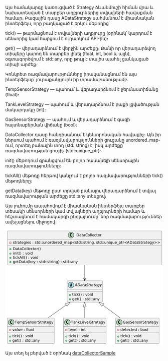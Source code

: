 Այս համակարգը կառուցված է Strategy ձևանմուշի հիման վրա և նախատեսված է տարբեր աղբյուրներից տվյալների հավաքման համար։ Բազային դասը ADataStrategy սահմանում է միասնական ինտերֆեյս, որը բաղկացած է երկու մեթոդից՝

tick() — թարմացնում է տվյալների աղբյուրը (օրինակ՝ կարդում է սենսորից կամ հարցում է ուղարկում API-ին)։

get() — վերադարձնում է վերջին արժեքը։ Քանի որ վերադարձվող տիպերը կարող են տարբեր լինել (float, int, bool և այլն), օգտագործվում է std::any, որը թույլ է տալիս պահել ցանկացած տիպի արժեք։

Կոնկրետ ռազմավարությունները իրականացնում են այս ինտերֆեյսը՝ յուրաքանչյուրն իր տրամաբանությամբ․

TempSensorStrategy — պահում և վերադարձնում է ջերմաստիճանը (float)։

TankLevelStrategy — պահում և վերադարձնում է բաքի լցվածության մակարդակը (int)։

GasSensorStrategy — պահում և վերադարձնում է գազի հայտնաբերման վիճակը (bool)։

DataCollector դասը հանդիսանում է կենտրոնական հավաքիչ։ Այն իր ներսում պահում է ռազմավարությունների ցուցակը unordered_map-ում, որտեղ բանալին տող (std::string) է, իսկ արժեքը՝ ռազմավարության ցուցիչ (std::unique_ptr<ADataStrategy>)։

init() մեթոդում գրանցվում են բոլոր հասանելի սենսորային ռազմավարությունները։

tickAll() մեթոդը հերթով կանչում է բոլոր ռազմավարությունների tick() մեթոդները։

getData(key) մեթոդը ըստ տրված բանալու վերադարձնում է տվյալ ռազմավարության արժեքը std::any տեսքով։

Այս լուծումը ապահովում է միասնական ինտերֆեյս տարբեր տեսակի սենսորների կամ տվյալների աղբյուրների համար և հեշտացնում է համակարգի ընդլայնումը՝ նոր ռազմավարություններ ավելացնելու միջոցով։

![dataCollectorArchetecture](https://github.com/arturmart/GreenHouse2/blob/master/R%26D/dataCollector/dataCollectorArchetecture.png)

Այս տեղ ել բերված է օրինակ [dataCollectorSample](https://github.com/arturmart/GreenHouse2/blob/master/R%26D/dataCollector/dataCollector.cpp)
